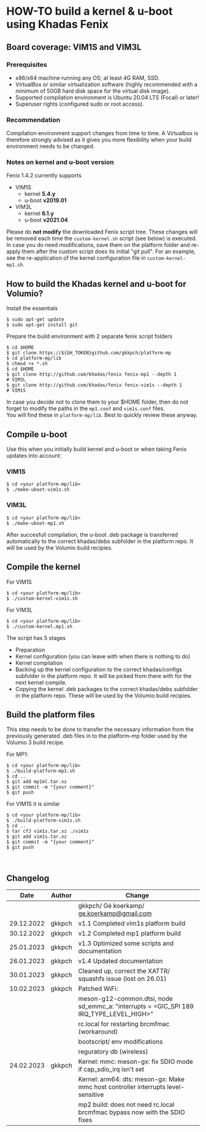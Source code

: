 # **HOW-TO build a kernel & u-boot using Khadas Fenix**
## **Board coverage: VIM1S and VIM3L** 
### **Prerequisites** 

- x86/x64 machine running any OS; at least 4G RAM, SSD.
- VirtualBox or similar virtualization software (highly recommended with a minimum of 50GB hard disk space for the virtual disk image).
- Supported compilation environment is Ubuntu 20.04 LTS (Focal) or later!
- Superuser rights (configured sudo or root access).

### **Recommendation**
Compilation environment support changes from time to time.
A Virtualbox is therefore strongly advised as it gives you more flexibility when your build environment needs to be changed.

### **Notes on kernel and u-boot version**
Fenix 1.4.2 currently supports 
- VIM1S
    - kernel **5.4.y**
    - u-boot **v2019.01**
- VIM3L
    - kernel **6.1.y** 
    - u-boot **v2021.04**

Please do **not modify** the downloaded Fenix script tree.
These changes will be removed each time the ```custom-kernel.sh``` script (see below) is executed.
In case you do need modifications, save them on the platform folder and re-apply them after the custom script does its initial "git pull".
For an example, see the re-application of the kernel configuration file in ```custom-kernel-mp1.sh```.

## **How to build the Khadas kernel and u-boot for Volumio?**

Install the essentials
```
$ sudo apt-get update
$ sudo apt-get install git
```

Prepare the build environment with 2 separate fenix script folders

```
$ cd $HOME
$ git clone https://${GH_TOKEN}github.com/gkkpch/platform-mp
$ cd platform-mp/lib
$ chmod +x *.sh
$ cd $HOME
$ git clone http://github.com/khadas/fenix fenix-mp1 --depth 1         # VIM3L
$ git clone http://github.com/khadas/fenix fenix-vim1s --depth 1       # VIM1S
```
In case you decide not to clone them to your $HOME folder, then do not forget to
modify the paths in the ```mp1.conf``` and ```vim1s.conf``` files.  
You will find these in ```platform-mp/lib```. Best to quickly review these anyway.

## **Compile u-boot**

Use this when you initially build kernel and u-boot or when taking Fenix updates into account:
### VIM1S

```
$ cd <your platform-mp/lib>
$ ./make-uboot-vim1s.sh
```
### VIM3L
```
$ cd <your platform-mp/lib>
$ ./make-uboot-mp1.sh
```

After succesfull compilation, the u-boot .deb package is transferred automatically to the correct khadas/debs subfolder in the platform repo. It will be used by the Volumio build recipies.

## **Compile the kernel** ##

For VIM1S 
```
$ cd <your platform-mp/lib>
$ ./custom-kernel-vim1s.sh
```
For VIM3L
```
$ cd <your platform-mp/lib>
$ ./custom-kernel.mp1.sh
```
The script has 5 stages
- Preparation 
- Kernel configuration (you can leave with <exit> when there is nothing to do)
- Kernel compilation
- Backing up the kernel configuration to the correct khadas/configs subfolder in the platform repo. It will be picked from there with for the next kernel compile.
- Copying the kernel .deb packages to the correct khadas/debs subfolder in the platform repo. These will be used by the Volumio build recipies.

## **Build the platform files** ##

This step needs to be done to transfer the necessary information from the previously generated .deb files in to the platform-mp folder used by the Volumio 3 build recipe.

For MP1:
```
$ cd <your platform-mp/lib>
$ ./build-platform-mp1.sh
$ cd ..
$ git add mp1ml.tar.xz
$ git commit -m "{your comment}"
$ git push
```

For VIM1S it is similar
```
$ cd <your platform-mp/lib>
$ ./build-platform-vim1s.sh
$ cd ..
$ tar cfJ vim1s.tar.xz ./vim1s
$ git add vim1s.tar.xz
$ git commit -m "{your comment}"
$ git push
```

<br />

## Changelog

<sub> 

|Date|Author|Change
|---|---|---|
|||gkkpch/ Gé koerkamp/ ge.koerkamp@gmail.com
|29.12.2022|gkkpch|v1.1 Completed vim1s platform build
|30.12.2022|gkkpch|v1.2 Completed mp1 platform build
|25.01.2023|gkkpch|v1.3 Optimized some scripts and documentation
|26.01.2023|gkkpch|v1.4 Updated documentation
|30.01.2023|gkkpch|Cleaned up, correct the XATTR/ squashfs issue (lost on 26.01)
|10.02.2023|gkkpch|Patched WiFi: 
|||meson-g12-common.dtsi, node sd_emmc_a: "interrupts = <GIC_SPI 189 IRQ_TYPE_LEVEL_HIGH>"
|||rc.local for restarting brcmfmac (workaround)
|||bootscript/ env modifications
|||reguratory db (wireless)
|24.02.2023|gkkpch|Kernel: mmc: meson-gx: fix SDIO mode if cap_sdio_irq isn't set
|||Kernel: arm64: dts: meson-gx: Make mmc host controller interrupts level-sensitive
|||mp2 build: does not need rc.local brcmfmac bypass now with the SDIO fixes


